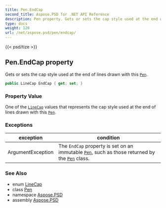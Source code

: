 ```yaml
---
title: Pen.EndCap
second_title: Aspose.PSD for .NET API Reference
description: Pen property. Gets or sets the cap style used at the end of lines drawn with this Pen
type: docs
weight: 120
url: /net/aspose.psd/pen/endcap/
---
```

{{< psd/tize >}}
## Pen.EndCap property

Gets or sets the cap style used at the end of lines drawn with this [`Pen`](../).

```csharp
public LineCap EndCap { get; set; }
```

### Property Value

One of the [`LineCap`](../../linecap/) values that represents the cap style used at the end of lines drawn with this [`Pen`](../).

### Exceptions

| exception | condition |
| --- | --- |
| ArgumentException | The `EndCap` property is set on an immutable [`Pen`](../), such as those returned by the [`Pen`](../) class. |

### See Also

* enum [LineCap](../../linecap/)
* class [Pen](../)
* namespace [Aspose.PSD](../../../aspose.psd/)
* assembly [Aspose.PSD](../../../)


